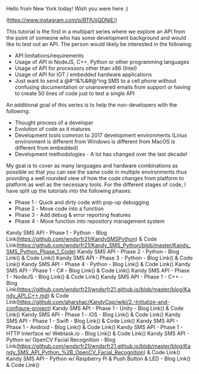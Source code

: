 Hello from New York today! Wish you were here :)

(https://www.instagram.com/p/BTfUijQDNiE/)

This tutorial is the first in a multipart series where we explore an API from the point of someone who has some development background and would like to test out an API. The person would likely be interested in the following:
- API limitations/requirements
- Usage of API in NodeJS, C++, Python or other programming languages
- Usage of API for processors other than x86 (Intel) 
- Usage of API for IOT / embedded hardware applications 
- Just want to send a @#^!&%&#@^ing SMS to a cell phone without confusing documentation or unanswered emails from support or having to create 50 lines of code just to test a single API

An additional goal of this series is to help the non-developers with the following:
- Thought process of a developer
- Evolution of code as it matures
- Development tools common to 2017 development environments (Linux environment is different from Windows is different from MacOS is different from embedded) 
- Development methodologies - A lot has changed over the last decade! 

My goal is to cover as many languages and hardware combinations as possible so that you can see the same code in multiple environments thus providing a well rounded view of how the code changes from platform to platform as well as the necessary tools. For the different stages of code, I have split up the tutorials into the following phases:
- Phase 1 - Quick and dirty code with pop-up debugging
- Phase 2 - Move code into a function
- Phase 3 - Add debug & error reporting features
- Phase 4 - Move function into repository management system

Kandy SMS API - Phase 1 - Python - Blog Link(https://github.com/wndsrfr21/KandySMSPython) & Code Link(https://github.com/wndsrfr21/Kandy_SMS_Python/blob/master/Kandy_SMS_Python_Phase_1_Code)
Kandy SMS API - Phase 2 - Python - Blog Link() & Code Link() 
Kandy SMS API - Phase 3 - Python - Blog Link() & Code Link() 
Kandy SMS API - Phase 4 - Python - Blog Link() & Code Link() 
Kandy SMS API - Phase 1 - C# - Blog Link() & Code Link()
Kandy SMS API - Phase 1 - NodeJS - Blog Link() & Code Link()
Kandy SMS API - Phase 1 - C++ - Blog Link(https://github.com/wndsrfr21/wndsrfr21.github.io/blob/master/blog/Kandy_API_C++.md) & Code Link(https://github.com/aharshac/KandyCpp/wiki/2.-Initialize-and-configure-project)
Kandy SMS API - Phase 1 - Unity - Blog Link() & Code Link()
Kandy SMS API - Phase 1 - iOS - Blog Link() & Code Link()
Kandy SMS API - Phase 1 - Swift - Blog Link() & Code Link()
Kandy SMS API - Phase 1 - Android - Blog Link() & Code Link()
Kandy SMS API - Phase 1 - HTTP Interface w/ Webtask.io - Blog Link() & Code Link()
Kandy SMS API - Python w/ OpenCV Facial Recognition - Blog Link(https://github.com/wndsrfr21/wndsrfr21.github.io/blob/master/blog/Kandy_SMS_API_Python_%2B_OpenCV_Facial_Recognition) & Code Link()
Kandy SMS API - Python w/ Raspberry Pi & Push Button & LED - Blog Link() & Code Link()
